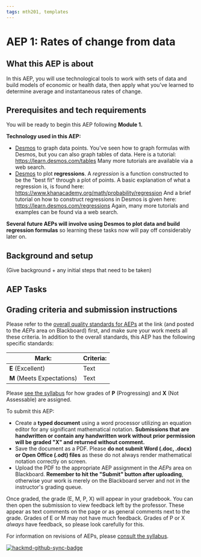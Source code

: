 ```yaml
---
tags: mth201, templates
---
```


# AEP 1: Rates of change from data


## What this AEP is about 

In this AEP, you will use technological tools to work with sets of data and build models of economic or health data, then apply what you've learned to determine average and instantaneous rates of change.

## Prerequisites and tech requirements 

You will be ready to begin this AEP following **Module 1.** 

**Technology used in this AEP:** 

+ [Desmos](http://desmos.com) to graph data points. You've seen how to graph formulas with Desmos, but you can also graph tables of data. Here is a tutorial: https://learn.desmos.com/tables Many more tutorials are available via a web search. 
+ [Desmos](http://desmos.com) to plot **regressions**. A *regression* is a function constructed to be the "best fit" through a plot of points. A basic explanation of what a regression is, is found here: https://www.khanacademy.org/math/probability/regression And a brief tutorial on how to construct regressions in Desmos is given here: https://learn.desmos.com/regressions Again, many more tutorials and examples can be found via a web search. 

**Several future AEPs will involve using Desmos to plot data and build regression formulas** so learning these tasks now will pay off considerably later on. 


## Background and setup 

(Give background + any initial steps that need to be taken)

## AEP Tasks 

## Grading criteria and submission instructions

Please refer to the [overall quality standards for AEPs](https://hackmd.io/@rtalbert235/HkSbMs2Av) at the link (and posted to the *AEPs* area on Blackboard) first, and make sure your work meets all these criteria. In addition to the overall standards, this AEP has the following specific standards: 



| Mark: | Criteria:  |
| -------- | --------  |
| **E** (Excellent)     | Text          |
| **M** (Meets Expectations) | Text   | 

Please [see the syllabus](https://hackmd.io/@rtalbert235/SJ5fDZIAv#How-are-individual-assignments-graded) for how grades of **P** (Progressing) and **X** (Not Assessable) are assigned. 


To submit this AEP: 

- Create a **typed document** using a word processor utilizing an equation editor for any significant mathematical notation. **Submissions that are handwritten or contain any handwritten work without prior permission will be graded "X" and returned without comment.** 
- Save the document as a PDF. Please **do not submit Word (.doc, .docx) or Open Office (.odt) files** as these do not always render mathematical notation correctly on screen. 
- Upload the PDF to the appropriate AEP assignment in the *AEPs* area on Blackboard. **Remember to hit the "Submit" button after uploading**, otherwise your work is merely on the Blackboard server and not in the instructor's grading queue. 

Once graded, the grade (E, M, P, X) will appear in your gradebook. You can then open the submission to view feedback left by the professor. These appear as text comments on the page or as general comments next to the grade. Grades of E or M may not have much feedback. Grades of P or X *always* have feedback, so please look carefully for this. 

For information on revisions of AEPs, please [consult the syllabus](https://hackmd.io/@rtalbert235/SJ5fDZIAv#How-do-I-revise-and-resubmit-my-work).


[![hackmd-github-sync-badge](https://hackmd.io/0hGsJdDIQ32XTMVuy2I1tw/badge)](https://hackmd.io/0hGsJdDIQ32XTMVuy2I1tw)
